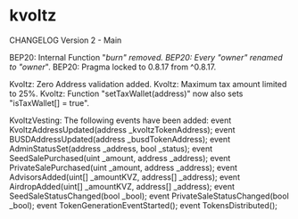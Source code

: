 # kvoltz
CHANGELOG
Version 2 - Main

BEP20: Internal Function "_burn" removed.
BEP20: Every "owner" renamed to "owner_".
BEP20: Pragma locked to 0.8.17 from ^0.8.17.

Kvoltz: Zero Address validation added.
Kvoltz: Maximum tax amount limited to 25%.
Kvoltz: Function "setTaxWallet(address)" now also sets "isTaxWallet[] = true".

KvoltzVesting: The following events have been added:
    event KvoltzAddressUpdated(address _kvoltzTokenAddress);
    event BUSDAddressUpdated(address _busdTokenAddress);
    event AdminStatusSet(address _address, bool _status);
    event SeedSalePurchased(uint _amount, address _address);
    event PrivateSalePurchased(uint _amount, address _address);
    event AdvisorsAdded(uint[] _amountKVZ, address[] _address);
    event AirdropAdded(uint[] _amountKVZ, address[] _address);
    event SeedSaleStatusChanged(bool _bool);
    event PrivateSaleStatusChanged(bool _bool);
    event TokenGenerationEventStarted();
    event TokensDistributed();
